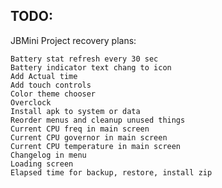 TODO:
-----
JBMini Project recovery plans:

	Battery stat refresh every 30 sec
	Battery indicator text chang to icon
	Add Actual time
	Add touch controls
	Color theme chooser
	Overclock
	Install apk to system or data
	Reorder menus and cleanup unused things
	Current CPU freq in main screen
	Current CPU governor in main screen
	Current CPU temperature in main screen
	Changelog in menu
	Loading screen
	Elapsed time for backup, restore, install zip

